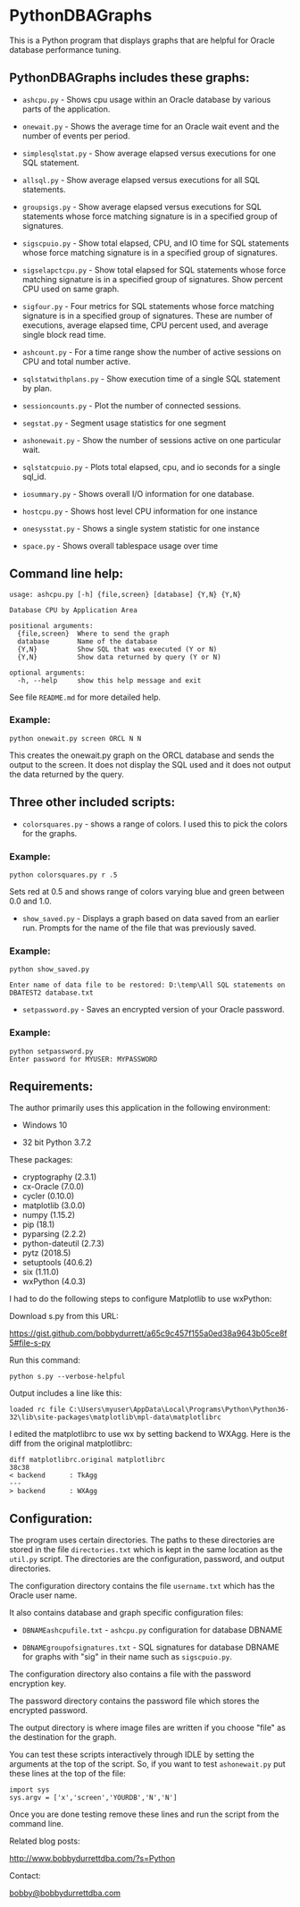 # PythonDBAGraphs

This is a Python program that displays graphs that
are helpful for Oracle database performance tuning.

## PythonDBAGraphs includes these graphs:

* `ashcpu.py` - Shows cpu usage within an Oracle database by various parts of the application.

* `onewait.py` - Shows the average time for an Oracle wait event and the number of events per period.
          
* `simplesqlstat.py` - Show average elapsed versus executions for one SQL statement.

* `allsql.py` - Show average elapsed versus executions for all SQL statements.
         
* `groupsigs.py` - Show average elapsed versus executions for SQL statements whose force matching signature is in a specified group of signatures.
          
* `sigscpuio.py` - Show total elapsed, CPU, and IO time for SQL statements whose force matching signature is in a specified group of signatures.

* `sigselapctcpu.py` - Show total elapsed for SQL statements whose force matching signature is in a specified group of signatures. Show percent CPU used on same graph.

* `sigfour.py` - Four metrics for SQL statements whose force matching signature is in a specified group of signatures. These are number of executions, average elapsed time, CPU percent used, and average single block read time.
          
* `ashcount.py` - For a time range show the number of active sessions on CPU and total number active.

* `sqlstatwithplans.py` - Show execution time of a single SQL statement by plan.
                      
* `sessioncounts.py` - Plot the number of connected sessions.

* `segstat.py` - Segment usage statistics for one segment

* `ashonewait.py` - Show the number of sessions active on one particular wait.

* `sqlstatcpuio.py` - Plots total elapsed, cpu, and io seconds for a single sql_id.

* `iosummary.py` - Shows overall I/O information for one database.

* `hostcpu.py` - Shows host level CPU information for one instance

* `onesysstat.py` - Shows a single system statistic for one instance

* `space.py` - Shows overall tablespace usage over time
          
## Command line help:
```
usage: ashcpu.py [-h] {file,screen} [database] {Y,N} {Y,N}

Database CPU by Application Area

positional arguments:
  {file,screen}  Where to send the graph
  database       Name of the database
  {Y,N}          Show SQL that was executed (Y or N)
  {Y,N}          Show data returned by query (Y or N)

optional arguments:
  -h, --help     show this help message and exit
```
See file `README.md` for more detailed help.

### Example:

`python onewait.py screen ORCL N N`

This creates the onewait.py graph on the ORCL database and sends the output to 
the screen. It does not display the SQL used and it does not output the
data returned by the query.

## Three other included scripts:

* `colorsquares.py` - shows a range of colors. I used this to pick the colors
for the graphs.

### Example:

`python colorsquares.py r .5`

Sets red at 0.5 and shows range of colors varying blue and green between 0.0 and 1.0.

* `show_saved.py` - Displays a graph based on data saved from an earlier run. Prompts for the name of the file that was previously saved.

### Example:

`python show_saved.py`

`Enter name of data file to be restored: D:\temp\All SQL statements on DBATEST2 database.txt`

* `setpassword.py` - Saves an encrypted version of your Oracle password.

### Example:
```
python setpassword.py
Enter password for MYUSER: MYPASSWORD
```

## Requirements:

The author primarily uses this application in the following environment:

* Windows 10

* 32 bit Python 3.7.2

These packages:

* cryptography (2.3.1)
* cx-Oracle (7.0.0)
* cycler (0.10.0)
* matplotlib (3.0.0)
* numpy (1.15.2)
* pip (18.1)
* pyparsing (2.2.2)
* python-dateutil (2.7.3)
* pytz (2018.5)
* setuptools (40.6.2)
* six (1.11.0)
* wxPython (4.0.3)

I had to do the following steps to configure Matplotlib to use wxPython:

Download s.py from this URL:

https://gist.github.com/bobbydurrett/a65c9c457f155a0ed38a9643b05ce8f5#file-s-py

Run this command:

`python s.py --verbose-helpful `

Output includes a line like this:
```
loaded rc file C:\Users\myuser\AppData\Local\Programs\Python\Python36-32\lib\site-packages\matplotlib\mpl-data\matplotlibrc
```
I edited the matplotlibrc to use wx by setting backend to WXAgg. Here is the diff from the original matplotlibrc:
```
diff matplotlibrc.original matplotlibrc
38c38
< backend      : TkAgg
---
> backend      : WXAgg
```
## Configuration:

The program uses certain directories. The paths to these directories
are stored in the file `directories.txt` which is kept in the same 
location as the `util.py` script. The directories are the configuration, 
password, and output directories.

The configuration directory contains the file `username.txt`
which has the Oracle user name.

It also contains database and graph specific configuration files:

* `DBNAMEashcpufile.txt` - `ashcpu.py` configuration for database DBNAME

* `DBNAMEgroupofsignatures.txt` - SQL signatures for database DBNAME for graphs with "sig" in their name such as `sigscpuio.py`.

The configuration directory also contains a file with the password encryption key.

The password directory contains the password file which stores the
encrypted password.

The output directory is where image files are written if you choose
"file" as the destination for the graph.

You can test these scripts interactively through IDLE by setting the arguments
at the top of the script. So, if you want to test `ashonewait.py` put these lines
at the top of the file:
```
import sys
sys.argv = ['x','screen','YOURDB','N','N']
```
Once you are done testing remove these lines and run the script from the command line.

Related blog posts:

http://www.bobbydurrettdba.com/?s=Python

Contact:

bobby@bobbydurrettdba.com

